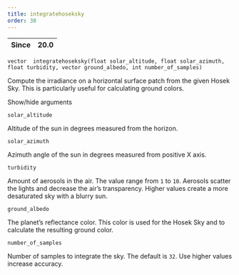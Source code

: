 ```yaml
---
title: integratehoseksky
order: 38
---
```

| Since | 20.0 |
| --- | --- |

`vector  integratehoseksky(float solar_altitude, float solar_azimuth, float turbidity, vector ground_albedo, int number_of_samples)`

Compute the irradiance on a horizontal surface patch from the given Hosek Sky. This is particularly useful for calculating ground colors.

Show/hide arguments

`solar_altitude`

Altitude of the sun in degrees measured from the horizon.

`solar_azimuth`

Azimuth angle of the sun in degrees measured from positive X axis.

`turbidity`

Amount of aerosols in the air. The value range from `1` to `10`. Aerosols scatter the lights and decrease the air’s transparency. Higher values create a more desaturated sky with a blurry sun.

`ground_albedo`

The planet’s reflectance color. This color is used for the Hosek Sky and to calculate the resulting ground color.

`number_of_samples`

Number of samples to integrate the sky. The default is `32`. Use higher values increase accuracy.
